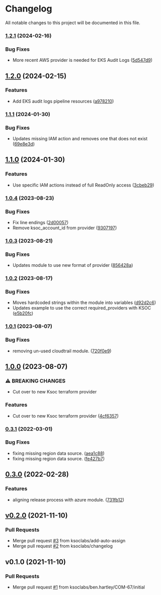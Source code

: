 # Changelog

All notable changes to this project will be documented in this file.

### [1.2.1](https://github.com/ksoclabs/terraform-aws-ksoc-connect/compare/v1.2.0...v1.2.1) (2024-02-16)


### Bug Fixes

* More recent AWS provider is needed for EKS Audit Logs ([5d547d9](https://github.com/ksoclabs/terraform-aws-ksoc-connect/commit/5d547d93f5cdbff4453c6b285be2be57d89b665c))

## [1.2.0](https://github.com/ksoclabs/terraform-aws-ksoc-connect/compare/v1.1.1...v1.2.0) (2024-02-15)


### Features

* Add EKS audit logs pipeline resources ([a978210](https://github.com/ksoclabs/terraform-aws-ksoc-connect/commit/a9782108ccce5cc187aaf7abbaccc9cb1511d48c))

### [1.1.1](https://github.com/ksoclabs/terraform-aws-ksoc-connect/compare/v1.1.0...v1.1.1) (2024-01-30)


### Bug Fixes

* Updates missing IAM action and removes one that does not exist ([69e8e3d](https://github.com/ksoclabs/terraform-aws-ksoc-connect/commit/69e8e3d0e7e7c2947e20b474a5481f51cc6c6c0c))

## [1.1.0](https://github.com/ksoclabs/terraform-aws-ksoc-connect/compare/v1.0.5...v1.1.0) (2024-01-30)


### Features

* Use specific IAM actions instead of full ReadOnly access ([3cbeb29](https://github.com/ksoclabs/terraform-aws-ksoc-connect/commit/3cbeb29355cf5e8b580fff247b14e8cfd3221fa1))

### [1.0.4](https://github.com/ksoclabs/terraform-aws-ksoc-connect/compare/v1.0.3...v1.0.4) (2023-08-23)


### Bug Fixes

* Fix line endings ([2d00057](https://github.com/ksoclabs/terraform-aws-ksoc-connect/commit/2d00057d4a987391f82c86de95c5912d1eafbe37))
* Remove ksoc_account_id from provider ([9307197](https://github.com/ksoclabs/terraform-aws-ksoc-connect/commit/93071978a3c1994982a9b2de1def508d08bb66fd))

### [1.0.3](https://github.com/ksoclabs/terraform-aws-ksoc-connect/compare/v1.0.2...v1.0.3) (2023-08-21)


### Bug Fixes

* Updates module to use new format of provider ([856428a](https://github.com/ksoclabs/terraform-aws-ksoc-connect/commit/856428a6242130d0186e9c3646e8e005662c864d))

### [1.0.2](https://github.com/ksoclabs/terraform-aws-ksoc-connect/compare/v1.0.1...v1.0.2) (2023-08-17)


### Bug Fixes

* Moves hardcoded strings within the module into variables ([d92d2c6](https://github.com/ksoclabs/terraform-aws-ksoc-connect/commit/d92d2c6f16da8db8031d34e9d94e85fe6e7e0103))
* Updates example to use the correct required_providers with KSOC ([e5b20fc](https://github.com/ksoclabs/terraform-aws-ksoc-connect/commit/e5b20fcaaea64a9888c8206f2ef21ae012b02fa5))

### [1.0.1](https://github.com/ksoclabs/terraform-aws-ksoc-connect/compare/v1.0.0...v1.0.1) (2023-08-07)


### Bug Fixes

* removing un-used cloudtrail module. ([720f0e9](https://github.com/ksoclabs/terraform-aws-ksoc-connect/commit/720f0e9d8d8ca26cf8be75883d17a11e1a368e7e))

## [1.0.0](https://github.com/ksoclabs/terraform-aws-ksoc-connect/compare/v0.3.1...v1.0.0) (2023-08-07)


### ⚠ BREAKING CHANGES

* Cut over to new Ksoc terraform provider

### Features

* Cut over to new Ksoc terraform provider ([4cf6357](https://github.com/ksoclabs/terraform-aws-ksoc-connect/commit/4cf6357c23ae5e000c1d912cc2b2737eff7ccc72))

### [0.3.1](https://github.com/ksoclabs/terraform-aws-ksoc-connect/compare/v0.3.0...v0.3.1) (2022-03-01)


### Bug Fixes

* fixing missing region data source. ([aea1c88](https://github.com/ksoclabs/terraform-aws-ksoc-connect/commit/aea1c8870af62e8c1dfb7394afacc17f3dcc0fe1))
* fixing missing region data source. ([fe427b7](https://github.com/ksoclabs/terraform-aws-ksoc-connect/commit/fe427b74bdc2c888707b94534fae9eacf2877ac5))

## [0.3.0](https://github.com/ksoclabs/terraform-aws-ksoc-connect/compare/v0.2.0...v0.3.0) (2022-02-28)


### Features

* aligning release process with azure module. ([731fb12](https://github.com/ksoclabs/terraform-aws-ksoc-connect/commit/731fb12869168851edbf749e43bfbe5c1cfa9f07))

<a name="v0.2.0"></a>
## [v0.2.0](https://github.com/ksoclabs/terraform-aws-ksoc-connect/compare/v0.1.0...v0.2.0) (2021-11-10)

### Pull Requests

* Merge pull request [#3](https://github.com/ksoclabs/terraform-aws-ksoc-connect/issues/3) from ksoclabs/add-auto-assign
* Merge pull request [#2](https://github.com/ksoclabs/terraform-aws-ksoc-connect/issues/2) from ksoclabs/changelog


<a name="v0.1.0"></a>
## v0.1.0 (2021-11-10)

### Pull Requests

* Merge pull request [#1](https://github.com/ksoclabs/terraform-aws-ksoc-connect/issues/1) from ksoclabs/ben.hartley/COM-67/initial
